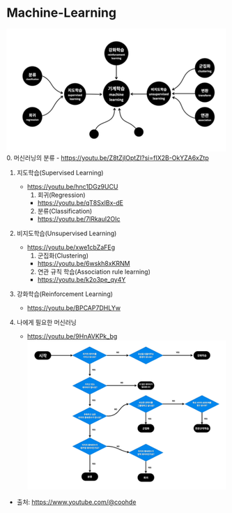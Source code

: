 # Machine-Learning
![Alt Text](image/ML.jpeg)
0. 머신러닝의 분류
    - https://youtu.be/Z8tZjIOptZI?si=fIX2B-OkYZA6xZtp

1. 지도학습(Supervised Learning)
    - https://youtu.be/hnc1DGz9UCU 
        1. 회귀(Regression)
        - https://youtu.be/qT8SxIBx-dE
        2. 분류(Classification)
        - https://youtu.be/7lRkauI2OIc

2. 비지도학습(Unsupervised Learning)
    - https://youtu.be/xwe1cbZaFEg
        1. 군집화(Clustering)
        - https://youtu.be/6wskh8xKRNM
        2. 연관 규칙 학습(Association rule learning)
        - https://youtu.be/k2o3pe_qy4Y

3. 강화학습(Reinforcement Learning)
    - https://youtu.be/BPCAP7DHLYw

4. 나에게 필요한 머신러닝
    - https://youtu.be/9HnAVKPk_bg
![Alt Text](image/FindML.jpg)


- 출처: https://www.youtube.com/@coohde
